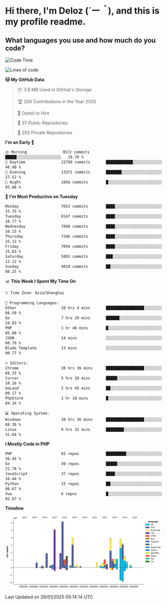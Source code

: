 # **Hi there, I'm Deloz (*´ー｀*), and this is my profile readme.**

## **What languages you use and how much do you code?**

<!--START_SECTION:waka-->
![Code Time](http://img.shields.io/badge/Code%20Time-5%2C593%20hrs%2027%20mins-blue)

![Lines of code](https://img.shields.io/badge/From%20Hello%20World%20I%27ve%20Written-44.5%20million%20lines%20of%20code-blue)

**🐱 My GitHub Data** 

> 📦 3.8 MB Used in GitHub's Storage 
 > 
> 🏆 208 Contributions in the Year 2025
 > 
> 💼 Opted to Hire
 > 
> 📜 37 Public Repositories 
 > 
> 🔑 202 Private Repositories 
 > 
**I'm an Early 🐤** 

```text
🌞 Morning                9572 commits        █████░░░░░░░░░░░░░░░░░░░░   19.70 % 
🌆 Daytime                22789 commits       ████████████░░░░░░░░░░░░░   46.90 % 
🌃 Evening                13372 commits       ███████░░░░░░░░░░░░░░░░░░   27.52 % 
🌙 Night                  2856 commits        █░░░░░░░░░░░░░░░░░░░░░░░░   05.88 % 
```
📅 **I'm Most Productive on Tuesday** 

```text
Monday                   7653 commits        ████░░░░░░░░░░░░░░░░░░░░░   15.75 % 
Tuesday                  8147 commits        ████░░░░░░░░░░░░░░░░░░░░░   16.77 % 
Wednesday                7848 commits        ████░░░░░░░░░░░░░░░░░░░░░   16.15 % 
Thursday                 7346 commits        ████░░░░░░░░░░░░░░░░░░░░░   15.12 % 
Friday                   7694 commits        ████░░░░░░░░░░░░░░░░░░░░░   15.83 % 
Saturday                 5891 commits        ███░░░░░░░░░░░░░░░░░░░░░░   12.12 % 
Sunday                   4010 commits        ██░░░░░░░░░░░░░░░░░░░░░░░   08.25 % 
```


📊 **This Week I Spent My Time On** 

```text
🕑︎ Time Zone: Asia/Shanghai

💬 Programming Languages: 
Other                    20 hrs 4 mins       █████████████████░░░░░░░░   66.59 % 
Go                       7 hrs 29 mins       ██████░░░░░░░░░░░░░░░░░░░   24.83 % 
PHP                      1 hr 46 mins        █░░░░░░░░░░░░░░░░░░░░░░░░   05.88 % 
JSON                     14 mins             ░░░░░░░░░░░░░░░░░░░░░░░░░   00.79 % 
Blade Template           13 mins             ░░░░░░░░░░░░░░░░░░░░░░░░░   00.77 % 

🔥 Editors: 
Chrome                   20 hrs 36 mins      █████████████████░░░░░░░░   68.33 % 
Cursor                   5 hrs 28 mins       █████░░░░░░░░░░░░░░░░░░░░   18.16 % 
GoLand                   2 hrs 45 mins       ██░░░░░░░░░░░░░░░░░░░░░░░   09.17 % 
PhpStorm                 1 hr 18 mins        █░░░░░░░░░░░░░░░░░░░░░░░░   04.34 % 

💻 Operating System: 
Windows                  20 hrs 36 mins      █████████████████░░░░░░░░   68.36 % 
Linux                    9 hrs 32 mins       ████████░░░░░░░░░░░░░░░░░   31.64 % 
```

**I Mostly Code in PHP** 

```text
PHP                      82 repos            █████████░░░░░░░░░░░░░░░░   36.44 % 
Go                       49 repos            █████░░░░░░░░░░░░░░░░░░░░   21.78 % 
JavaScript               37 repos            ████░░░░░░░░░░░░░░░░░░░░░   16.44 % 
Python                   15 repos            ██░░░░░░░░░░░░░░░░░░░░░░░   06.67 % 
Vue                      6 repos             █░░░░░░░░░░░░░░░░░░░░░░░░   02.67 % 
```



**Timeline**

![Lines of Code chart](https://raw.githubusercontent.com/deloz/deloz/main/assets/bar_graph.png)


 Last Updated on 29/01/2025 05:14:14 UTC
<!--END_SECTION:waka-->
